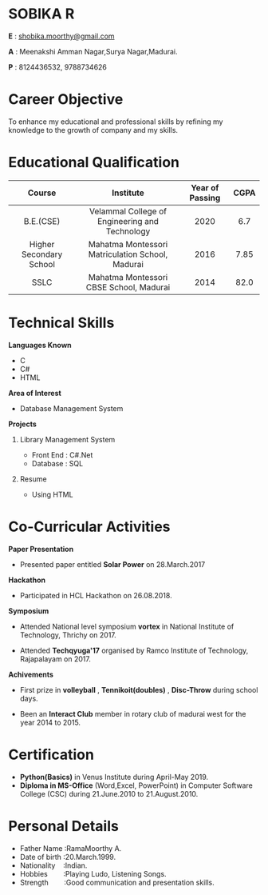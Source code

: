 # SOBIKA R

**E** :&nbsp;shobika.moorthy@gmail.com

**A** :&nbsp;Meenakshi Amman Nagar,Surya Nagar,Madurai.

**P** :&nbsp;8124436532, 9788734626


# Career Objective

To enhance my educational and professional skills by refining my knowledge to the growth of company and my skills.

# Educational Qualification

| Course | Institute    | Year of Passing | CGPA |
| :------: | :------------: | :---------------: | :----: |
| B.E.(CSE) | Velammal College of Engineering and Technology | 2020 | 6.7 |
| Higher Secondary School | Mahatma Montessori Matriculation School, Madurai | 2016 | 7.85
| SSLC | Mahatma Montessori CBSE School, Madurai | 2014 | 82.0 |

# Technical Skills

**Languages Known**

- C
- C#
- HTML

**Area of Interest**

- Database Management System

**Projects**

1. Library Management System

   - Front End : C#.Net
   - Database  : SQL 

2. Resume
 
   - Using HTML

# Co-Curricular Activities

**Paper Presentation**

- Presented paper entitled **Solar Power**
on 28.March.2017

**Hackathon**

- Participated in HCL Hackathon on 26.08.2018.

**Symposium**

- Attended National level symposium **vortex** in National Institute of Technology, Thrichy on 2017.

- Attended **Techqyuga'17** organised by Ramco Institute of Technology, Rajapalayam on 2017.

**Achivements**

- First prize in **volleyball** , **Tennikoit(doubles)** , **Disc-Throw** during school days.

- Been an **Interact Club** member in rotary club of madurai west for the year 2014 to 2015.


# Certification

- **Python(Basics)** in Venus Institute during April-May 2019.
- **Diploma in MS-Office** (Word,Excel, PowerPoint) in Computer Software College (CSC) during 21.June.2010 to 21.August.2010.

# Personal Details

- Father Name&nbsp;:RamaMoorthy A.
- Date of birth&nbsp;:20.March.1999.
- Nationality&nbsp;&nbsp;&nbsp;&nbsp;:Indian.
- Hobbies&nbsp;&nbsp;&nbsp;&nbsp;&nbsp;&nbsp;&nbsp;&nbsp;:Playing Ludo, Listening Songs.
- Strength&nbsp;&nbsp;&nbsp;&nbsp;&nbsp;&nbsp;&nbsp;&nbsp;:Good communication and presentation skills.



